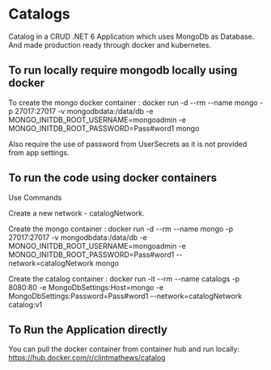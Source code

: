 # Catalogs

Catalog in a CRUD .NET 6 Application which uses MongoDb as Database. And made production ready through docker and kubernetes.

## To run locally require mongodb locally using docker

To create the mongo docker container : 
docker run  -d --rm --name mongo -p 27017:27017 -v mongodbdata:/data/db -e MONGO_INITDB_ROOT_USERNAME=mongoadmin -e MONGO_INITDB_ROOT_PASSWORD=Pass#word1 mongo

Also require the use of password from UserSecrets as it is not provided from app settings.

## To run the code using docker containers
Use Commands

Create a new network - catalogNetwork.

Create the mongo container : docker run  -d --rm --name mongo -p 27017:27017 -v mongodbdata:/data/db -e MONGO_INITDB_ROOT_USERNAME=mongoadmin -e MONGO_INITDB_ROOT_PASSWORD=Pass#word1 --network=catalogNetwork mongo

Create the catalog container : docker run -it --rm --name catalogs -p 8080:80 -e MongoDbSettings:Host=mongo -e MongoDbSettings:Password=Pass#word1 --network=catalogNetwork catalog:v1


## To Run the Application directly

You can pull the docker container from container hub and run locally: https://hub.docker.com/r/clintmathews/catalog

